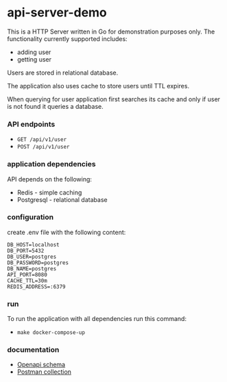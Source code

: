 # api-server-demo
This is a HTTP Server written in Go for demonstration purposes only.
The functionality currently supported includes:
- adding user
- getting user

Users are stored in relational database.

The application also uses cache to store users until TTL expires.

When querying for user application first searches its cache
and only if user is not found it queries a database.

### API endpoints
- ```GET /api/v1/user```
- ```POST /api/v1/user```

### application dependencies
API depends on the following:
- Redis - simple caching
- Postgresql - relational database

### configuration
create .env file with the following content:
```shell
DB_HOST=localhost
DB_PORT=5432
DB_USER=postgres
DB_PASSWORD=postgres
DB_NAME=postgres
API_PORT=8080
CACHE_TTL=30m
REDIS_ADDRESS=:6379
```

### run
To run the application with all dependencies run this command:
- ```make docker-compose-up```

### documentation
- [Openapi schema](docs/openapi.yaml)
- [Postman collection](docs/UserAPI.postman_collection.json)
 
